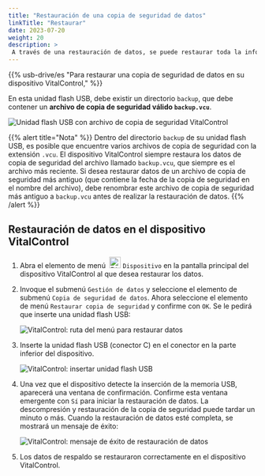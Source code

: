 ```yaml
---
title: "Restauración de una copia de seguridad de datos"
linkTitle: "Restaurar"
date: 2023-07-20
weight: 20
description: >
 A través de una restauración de datos, se puede restaurar toda la información de un dispositivo VitalControl en un dispositivo diferente utilizando un archivo de copia de seguridad.
---
```

{{% usb-drive/es "Para restaurar una copia de seguridad de datos en su dispositivo VitalControl," %}}

En esta unidad flash USB, debe existir un directorio `backup`, que debe contener un **archivo de copia de seguridad válido `backup.vcu`**.

![Unidad flash USB con archivo de copia de seguridad VitalControl](../images/backup-file.png "Unidad flash USB con archivo de copia de seguridad")

{{% alert title="Nota" %}}
Dentro del directorio `backup` de su unidad flash USB, es posible que encuentre varios archivos de copia de seguridad con la extensión `.vcu`. El dispositivo VitalControl siempre restaura los datos de copia de seguridad del archivo llamado `backup.vcu`, que siempre es el archivo más reciente. Si desea restaurar datos de un archivo de copia de seguridad más antiguo (que contiene la fecha de la copia de seguridad en el nombre del archivo), debe renombrar este archivo de copia de seguridad más antiguo a `backup.vcu` antes de realizar la restauración de datos.
{{% /alert %}}

## Restauración de datos en el dispositivo VitalControl

1. Abra el elemento de menú &nbsp;<img src="/icons/device.svg" width="23" align="bottom" alt="Dispositivo" /> `Dispositivo` en la pantalla principal del dispositivo VitalControl al que desea restaurar los datos.

2. Invoque el submenú `Gestión de datos` y seleccione el elemento de submenú `Copia de seguridad de datos`. Ahora seleccione el elemento de menú `Restaurar copia de seguridad` y confirme con `OK`. Se le pedirá que inserte una unidad flash USB:

   ![VitalControl: ruta del menú para restaurar datos](../images/restore.png "Restaurando desde archivo de copia de seguridad")

3. Inserte la unidad flash USB (conector C) en el conector en la parte inferior del dispositivo.

   ![VitalControl: insertar unidad flash USB](/images/firmware/update/plug-in-dual-usb-stick.svg "Insertar unidad flash USB")

4. Una vez que el dispositivo detecte la inserción de la memoria USB, aparecerá una ventana de confirmación. Confirme esta ventana emergente con `Sí` para iniciar la restauración de datos. La descompresión y restauración de la copia de seguridad puede tardar un minuto o más. Cuando la restauración de datos esté completa, se mostrará un mensaje de éxito:


   ![VitalControl: mensaje de éxito de restauración de datos](../images/restore-done.png "Mensaje de éxito de restauración de datos")

5. Los datos de respaldo se restauraron correctamente en el dispositivo VitalControl.
